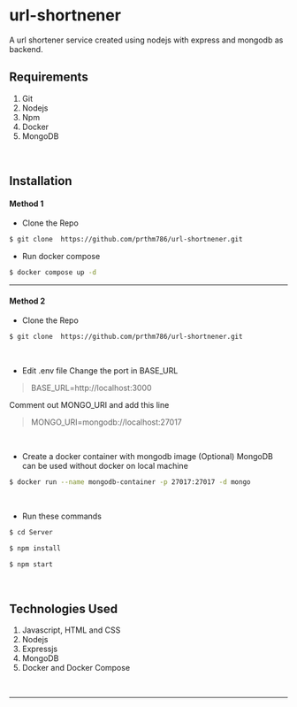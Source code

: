 # url-shortnener
A url shortener service created using nodejs with express and mongodb as backend. 

## Requirements

1. Git 
2. Nodejs
3. Npm
4. Docker 
5. MongoDB

<br>


## Installation

#### Method 1

- Clone the Repo
```bash
$ git clone  https://github.com/prthm786/url-shortnener.git
```

- Run docker compose 
```bash
$ docker compose up -d
```

---


#### Method 2

- Clone the Repo
```bash
$ git clone  https://github.com/prthm786/url-shortnener.git
```

<br>

- Edit .env file
Change the port in BASE_URL
> BASE_URL=http://localhost:3000

Comment out MONGO_URI and add this line
> MONGO_URI=mongodb://localhost:27017

<br>

- Create a docker container with mongodb image (Optional) 
MongoDB can be used without docker on local machine
```bash
$ docker run --name mongodb-container -p 27017:27017 -d mongo
```

<br>

- Run these commands
```bash
$ cd Server

$ npm install

$ npm start
```

<br>


## Technologies Used

1. Javascript, HTML and CSS 
2. Nodejs
3. Expressjs
4. MongoDB
5. Docker and Docker Compose

<br> 

---